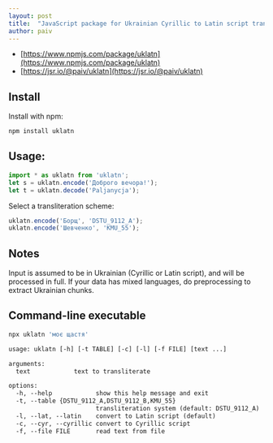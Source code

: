 ```yaml
---
layout: post
title:  "JavaScript package for Ukrainian Cyrillic to Latin script transliteration"
author: paiv
---
```


- [https://www.npmjs.com/package/uklatn](https://www.npmjs.com/package/uklatn)
- [https://jsr.io/@paiv/uklatn](https://jsr.io/@paiv/uklatn)


Install
--

Install with npm:
```sh
npm install uklatn
```


Usage:
--

```js
import * as uklatn from 'uklatn';
let s = uklatn.encode('Доброго вечора!');
let t = uklatn.decode('Paljanycja');
```

Select a transliteration scheme:
```js
uklatn.encode('Борщ', 'DSTU_9112_A');
uklatn.encode('Шевченко', 'KMU_55');
```

Notes
--
Input is assumed to be in Ukrainian (Cyrillic or Latin script), and will be processed in full.
If your data has mixed languages, do preprocessing to extract Ukrainian chunks.


Command-line executable
--
```sh
npx uklatn 'моє щастя'
```

```txt
usage: uklatn [-h] [-t TABLE] [-c] [-l] [-f FILE] [text ...]

arguments:
  text            text to transliterate

options:
  -h, --help            show this help message and exit
  -t, --table {DSTU_9112_A,DSTU_9112_B,KMU_55}
                        transliteration system (default: DSTU_9112_A)
  -l, --lat, --latin    convert to Latin script (default)
  -c, --cyr, --cyrillic convert to Cyrillic script
  -f, --file FILE       read text from file
```

